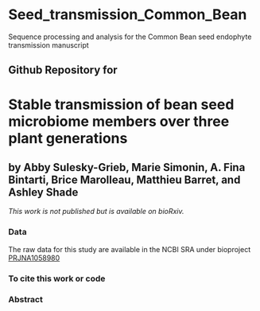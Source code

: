 # Seed_transmission_Common_Bean
 Sequence processing and analysis for the Common Bean seed endophyte transmission manuscript
## Github Repository for
# Stable transmission of bean seed microbiome members over three plant generations
## by Abby Sulesky-Grieb, Marie Simonin, A. Fina Bintarti, Brice Marolleau, Matthieu Barret, and Ashley Shade 
<i>This work is not published but is available on bioRxiv.</i>


### Data
The raw data for this study are available in the NCBI SRA under bioproject [PRJNA1058980](https://www.ncbi.nlm.nih.gov/bioproject/PRJNA1058980/)


### To cite this work or code



### Abstract

